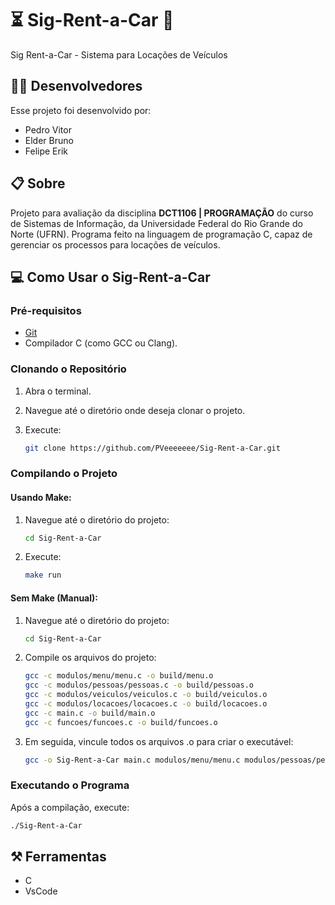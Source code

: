 # ⏳ Sig-Rent-a-Car 🚗
Sig Rent-a-Car - Sistema para Locações de Veículos

## 🧑‍💻 Desenvolvedores
Esse projeto foi desenvolvido por:
- Pedro Vitor
- Elder Bruno
- Felipe Erik

## 📋 Sobre
Projeto para avaliação da disciplina <b>DCT1106 | PROGRAMAÇÃO</b> do curso de Sistemas de Informação, da Universidade Federal do Rio Grande do Norte (UFRN). Programa feito na linguagem de programação C, capaz de gerenciar os processos para locações de veículos.


## 💻 Como Usar o Sig-Rent-a-Car

### Pré-requisitos

- [Git](https://git-scm.com/downloads)
- Compilador C (como GCC ou Clang).

### Clonando o Repositório

1. Abra o terminal.
2. Navegue até o diretório onde deseja clonar o projeto.
3. Execute:

   ```bash
   git clone https://github.com/PVeeeeeee/Sig-Rent-a-Car.git
   ```

### Compilando o Projeto

#### Usando Make:

1. Navegue até o diretório do projeto:

   ```bash
   cd Sig-Rent-a-Car
   ```

2. Execute:

   ```bash
   make run
   ```

#### Sem Make (Manual):

1. Navegue até o diretório do projeto:

   ```bash
   cd Sig-Rent-a-Car
   ```

2. Compile os arquivos do projeto:

   ```bash
   gcc -c modulos/menu/menu.c -o build/menu.o
   gcc -c modulos/pessoas/pessoas.c -o build/pessoas.o
   gcc -c modulos/veiculos/veiculos.c -o build/veiculos.o
   gcc -c modulos/locacoes/locacoes.c -o build/locacoes.o
   gcc -c main.c -o build/main.o
   gcc -c funcoes/funcoes.c -o build/funcoes.o
   ```

3. Em seguida, vincule todos os arquivos .o para criar o executável:
   
   ```bash
   gcc -o Sig-Rent-a-Car main.c modulos/menu/menu.c modulos/pessoas/pessoas.c modulos/veiculos/veiculos.c modulos/locacoes/locacoes.c funcoes/funcoes.c
   ```

### Executando o Programa

Após a compilação, execute:

   ```bash
   ./Sig-Rent-a-Car
   ```


## ⚒️ Ferramentas
- C
- VsCode

  
